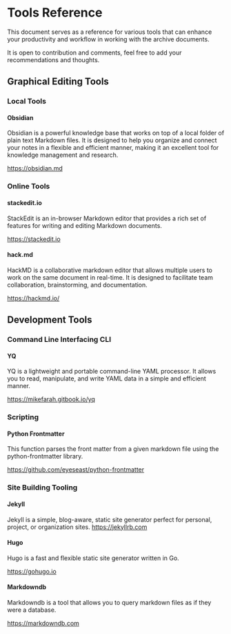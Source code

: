 # Tools Reference

This document serves as a reference for various tools that can enhance your productivity and workflow in working with the archive documents.

It is open to contribution and comments, feel free to add your recommendations and thoughts.

## Graphical Editing Tools

### Local Tools

#### Obsidian

Obsidian is a powerful knowledge base that works on top of a local folder of plain text Markdown files. It is designed to help you organize and connect your notes in a flexible and efficient manner, making it an excellent tool for knowledge management and research.

https://obsidian.md

### Online Tools

#### stackedit.io

StackEdit is an in-browser Markdown editor that provides a rich set of features for writing and editing Markdown documents.

https://stackedit.io

#### hack.md

HackMD is a collaborative markdown editor that allows multiple users to work on the same document in real-time. It is designed to facilitate team collaboration, brainstorming, and documentation.

https://hackmd.io/

## Development Tools

### Command Line Interfacing CLI

#### YQ

YQ is a lightweight and portable command-line YAML processor. It allows you to read, manipulate, and write YAML data in a simple and efficient manner.

https://mikefarah.gitbook.io/yq

### Scripting

#### Python Frontmatter

This function parses the front matter from a given markdown file using the python-frontmatter library.

https://github.com/eyeseast/python-frontmatter

### Site Building Tooling

#### Jekyll

Jekyll is a simple, blog-aware, static site generator perfect for personal, project, or organization sites.
https://jekyllrb.com

#### Hugo

Hugo is a fast and flexible static site generator written in Go.

https://gohugo.io

#### Markdowndb

Markdowndb is a tool that allows you to query markdown files as if they were a database.

https://markdowndb.com
